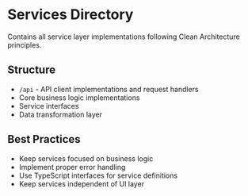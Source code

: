 # Services Directory

Contains all service layer implementations following Clean Architecture principles.

## Structure

- `/api` - API client implementations and request handlers
- Core business logic implementations
- Service interfaces
- Data transformation layer

## Best Practices

- Keep services focused on business logic
- Implement proper error handling
- Use TypeScript interfaces for service definitions
- Keep services independent of UI layer
